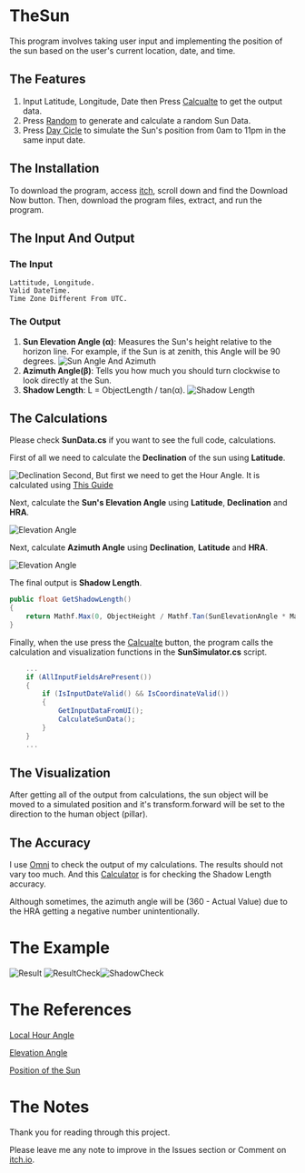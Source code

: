 # TheSun
 This program involves taking user input and implementing the position of the sun based on the user's current location, date, and time.
## The Features
1. Input Latitude, Longitude, Date then Press [Calcualte](#) to get the output data.
2. Press [Random](#) to generate and calculate a random Sun Data.
3. Press [Day Cicle](#) to simulate the Sun's position from 0am to 11pm in the same input date. 


## The Installation
To download the program, access [itch](https://penwyn.itch.io/the-sun), scroll down and find the Download Now button. Then, download the program files, extract, and run the program.

## The Input And Output
### The Input
    Lattitude, Longitude.
    Valid DateTime.
    Time Zone Different From UTC.
### The Output
1. **Sun Elevation Angle (α)**: Measures the Sun's height relative to the horizon line. For example, if the Sun is at zenith, this Angle will be 90 degrees.
![Sun Angle And Azimuth](Assets/Resources/Textures/SunAngle.png)
2. **Azimuth Angle(β)**: Tells you how much you should turn clockwise to look directly at the Sun.
3. **Shadow Length**: L = ObjectLength / tan(α).
![Shadow Length](Assets/Resources/Textures/ShadowLength.png)

## The Calculations
Please check **SunData.cs** if you want to see the full code, calculations.

First of all we need to calculate the **Declination** of the sun using **Latitude**.

![Declination](Assets/Resources/Textures/Declination.png)
Second, But first we need to get the Hour Angle. It is calculated using [This Guide](https://www.pveducation.org/pvcdrom/properties-of-sunlight/solar-time#HRA)


Next, calculate the **Sun's Elevation Angle** using **Latitude**, **Declination** and **HRA**.

![Elevation Angle](Assets/Resources/Textures/Elevation.png)

Next, calculate **Azimuth Angle** using **Declination**, **Latitude** and **HRA**.

![Elevation Angle](Assets/Resources/Textures/Azimuth.png)

The final output is **Shadow Length**.
```C#
public float GetShadowLength()
{
    return Mathf.Max(0, ObjectHeight / Mathf.Tan(SunElevationAngle * Mathf.Deg2Rad));
}
```

Finally, when the use press the [Calcualte](#) button, the program calls the calculation and visualization functions in the **SunSimulator.cs** script.
```C#
    ...
    if (AllInputFieldsArePresent())
    {
        if (IsInputDateValid() && IsCoordinateValid())
        {
            GetInputDataFromUI();
            CalculateSunData();
        }
    }
    ...
```
## The Visualization
After getting all of the output from calculations, the sun object will be moved to a simulated position and it's transform.forward will be set to the direction to the human object (pillar).

## The Accuracy
I use [Omni](https://www.omnicalculator.com/physics/sun-angle) to check the output of my calculations.
The results should not vary too much.
And this [Calculator](https://planetcalc.com/1875/) is for checking the Shadow Length accuracy.

Although sometimes, the azimuth angle will be (360 - Actual Value) due to the HRA getting a negative number unintentionally.

# The Example

![Result](Assets/Resources/Textures/Example.png)
![ResultCheck](Assets/Resources/Textures/Check.png)![ShadowCheck](Assets/Resources/Textures/Shadow.png)
# The References
[Local Hour Angle](https://www.pveducation.org/pvcdrom/properties-of-sunlight/solar-time#HRA)

[Elevation Angle](https://www.pveducation.org/pvcdrom/properties-of-sunlight/elevation-angle)

[Position of the Sun](https://en.wikipedia.org/wiki/Position_of_the_Sun)

# The Notes
Thank you for reading through this project.

Please leave me any note to improve in the Issues section or Comment on [itch.io](itch.io).
